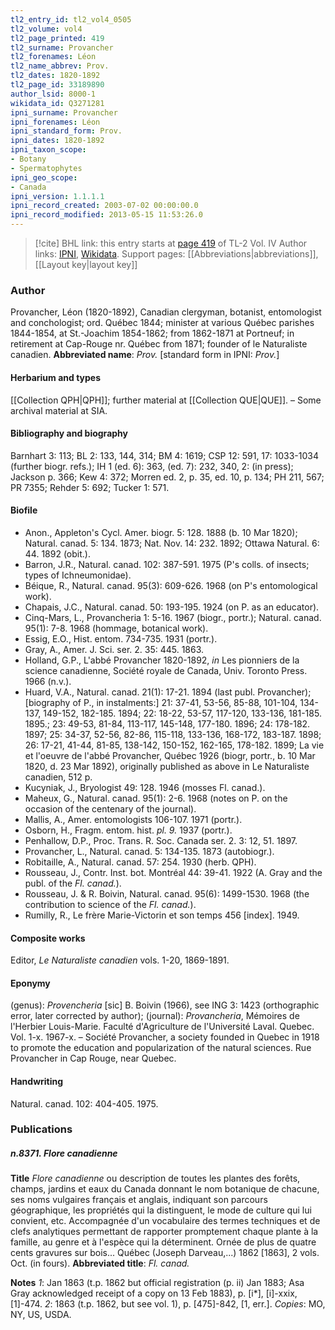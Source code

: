 ```yaml
---
tl2_entry_id: tl2_vol4_0505
tl2_volume: vol4
tl2_page_printed: 419
tl2_surname: Provancher
tl2_forenames: Léon
tl2_name_abbrev: Prov.
tl2_dates: 1820-1892
tl2_page_id: 33189890
author_lsid: 8000-1
wikidata_id: Q3271281
ipni_surname: Provancher
ipni_forenames: Léon
ipni_standard_form: Prov.
ipni_dates: 1820-1892
ipni_taxon_scope: 
- Botany
- Spermatophytes
ipni_geo_scope: 
- Canada
ipni_version: 1.1.1.1
ipni_record_created: 2003-07-02 00:00:00.0
ipni_record_modified: 2013-05-15 11:53:26.0
---
```


> [!cite] BHL link: this entry starts at [page 419](https://www.biodiversitylibrary.org/page/33189890) of TL-2 Vol. IV
> Author links: [IPNI](https://www.ipni.org/a/8000-1), [Wikidata](https://www.wikidata.org/wiki/Q3271281). Support pages: [[Abbreviations|abbreviations]], [[Layout key|layout key]]

### Author

Provancher, Léon (1820-1892), Canadian clergyman, botanist, entomologist and conchologist; ord. Québec 1844; minister at various Québec parishes 1844-1854, at St.-Joachim 1854-1862; from 1862-1871 at Portneuf; in retirement at Cap-Rouge nr. Québec from 1871; founder of le Naturaliste canadien. 
**Abbreviated name**: *Prov.* \[standard form in IPNI: *Prov.*\]

#### Herbarium and types

[[Collection QPH|QPH]]; further material at [[Collection QUE|QUE]]. – Some archival material at SIA.

#### Bibliography and biography

Barnhart 3: 113; BL 2: 133, 144, 314; BM 4: 1619; CSP 12: 591, 17: 1033-1034 (further biogr. refs.); IH 1 (ed. 6): 363, (ed. 7): 232, 340, 2: (in press); Jackson p. 366; Kew 4: 372; Morren ed. 2, p. 35, ed. 10, p. 134; PH 211, 567; PR 7355; Rehder 5: 692; Tucker 1: 571.

#### Biofile

- Anon., Appleton's Cycl. Amer. biogr. 5: 128. 1888 (b. 10 Mar 1820); Natural. canad. 5: 134. 1873; Nat. Nov. 14: 232. 1892; Ottawa Natural. 6: 44. 1892 (obit.).
- Barron, J.R., Natural. canad. 102: 387-591. 1975 (P's colls. of insects; types of Ichneumonidae).
- Béique, R., Natural. canad. 95(3): 609-626. 1968 (on P's entomological work).
- Chapais, J.C., Natural. canad. 50: 193-195. 1924 (on P. as an educator).
- Cinq-Mars, L., Provancheria 1: 5-16. 1967 (biogr., portr.); Natural. canad. 95(1): 7-8. 1968 (hommage, botanical work).
- Essig, E.O., Hist. entom. 734-735. 1931 (portr.).
- Gray, A., Amer. J. Sci. ser. 2. 35: 445. 1863.
- Holland, G.P., L'abbé Provancher 1820-1892, *in* Les pionniers de la science canadienne, Société royale de Canada, Univ. Toronto Press. 1966 (n.v.).
- Huard, V.A., Natural. canad. 21(1): 17-21. 1894 (last publ. Provancher); \[biography of P., in instalments:\] 21: 37-41, 53-56, 85-88, 101-104, 134-137, 149-152, 182-185. 1894; 22: 18-22, 53-57, 117-120, 133-136, 181-185. 1895.; 23: 49-53, 81-84, 113-117, 145-148, 177-180. 1896; 24: 178-182. 1897; 25: 34-37, 52-56, 82-86, 115-118, 133-136, 168-172, 183-187. 1898; 26: 17-21, 41-44, 81-85, 138-142, 150-152, 162-165, 178-182. 1899; La vie et l'oeuvre de l'abbé Provancher, Québec 1926 (biogr, portr., b. 10 Mar 1820, d. 23 Mar 1892), originally published as above in Le Naturaliste canadien, 512 p.
- Kucyniak, J., Bryologist 49: 128. 1946 (mosses Fl. canad.).
- Maheux, G., Natural. canad. 95(1): 2-6. 1968 (notes on P. on the occasion of the centenary of the journal).
- Mallis, A., Amer. entomologists 106-107. 1971 (portr.).
- Osborn, H., Fragm. entom. hist. *pl. 9.* 1937 (portr.).
- Penhallow, D.P., Proc. Trans. R. Soc. Canada ser. 2. 3: 12, 51. 1897.
- Provancher, L., Natural. canad. 5: 134-135. 1873 (autobiogr.).
- Robitaille, A., Natural. canad. 57: 254. 1930 (herb. QPH).
- Rousseau, J., Contr. Inst. bot. Montréal 44: 39-41. 1922 (A. Gray and the publ. of the *Fl. canad.*).
- Rousseau, J. & R. Boivin, Natural. canad. 95(6): 1499-1530. 1968 (the contribution to science of the *Fl. canad.*).
- Rumilly, R., Le frère Marie-Victorin et son temps 456 \[index\]. 1949.

#### Composite works

Editor, *Le Naturaliste canadien* vols. 1-20, 1869-1891.

#### Eponymy

(genus): *Provencheria* \[sic\] B. Boivin (1966), see ING 3: 1423 (orthographic error, later corrected by author); (journal): *Provancheria*, Mémoires de l'Herbier Louis-Marie. Faculté d'Agriculture de l'Université Laval. Quebec. Vol. 1-x. 1967-x. – Société Provancher, a society founded in Quebec in 1918 to promote the education and popularization of the natural sciences. Rue Provancher in Cap Rouge, near Quebec.

#### Handwriting

Natural. canad. 102: 404-405. 1975.

### Publications

##### n.8371. Flore canadienne

**Title**
*Flore canadienne* ou description de toutes les plantes des forêts, champs, jardins et eaux du Canada donnant le nom botanique de chacune, ses noms vulgaires français et anglais, indiquant son parcours géographique, les propriétés qui la distinguent, le mode de culture qui lui convient, etc. Accompagnée d'un vocabulaire des termes techniques et de clefs analytiques permettant de rapporter promptement chaque plante à la famille, au genre et à l'espèce qui la déterminent. Ornée de plus de quatre cents gravures sur bois... Québec (Joseph Darveau,...) 1862 \[1863\], 2 vols. Oct. (in fours).
**Abbreviated title**: *Fl. canad.*

**Notes**
*1*: Jan 1863 (t.p. 1862 but official registration (p. ii) Jan 1883; Asa Gray acknowledged receipt of a copy on 13 Feb 1883), p. \[i\*\], \[i\]-xxix, \[1\]-474.
*2*: 1863 (t.p. 1862, but see vol. 1), p. \[475\]-842, \[1, err.\].
*Copies*: MO, NY, US, USDA.

